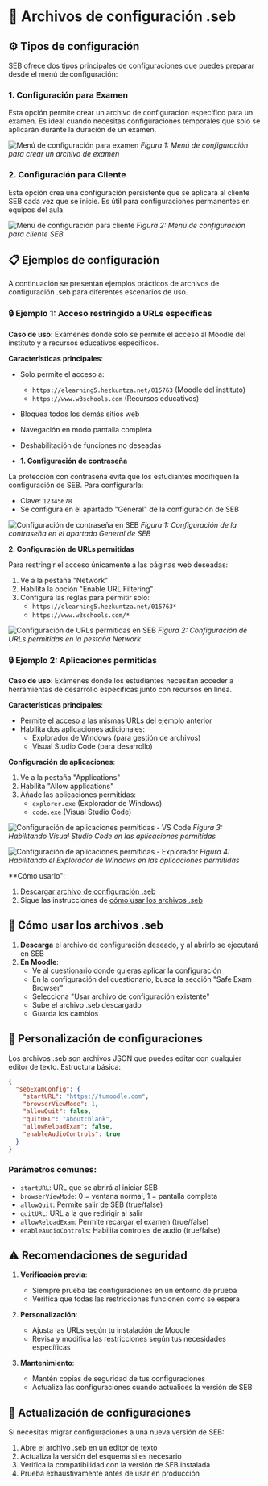 <a id="-cómo-usar-los-archivos-seb"></a>
# 📁 Archivos de configuración .seb

## ⚙️ Tipos de configuración

SEB ofrece dos tipos principales de configuraciones que puedes preparar desde el menú de configuración:

### 1. Configuración para Examen

Esta opción permite crear un archivo de configuración específico para un examen. Es ideal cuando necesitas configuraciones temporales que solo se aplicarán durante la duración de un examen.

![Menú de configuración para examen](../../images/menu_config_exam.png)
*Figura 1: Menú de configuración para crear un archivo de examen*

### 2. Configuración para Cliente

Esta opción crea una configuración persistente que se aplicará al cliente SEB cada vez que se inicie. Es útil para configuraciones permanentes en equipos del aula.

![Menú de configuración para cliente](../../images/menu_config_client.png)
*Figura 2: Menú de configuración para cliente SEB*

## 📋 Ejemplos de configuración

A continuación se presentan ejemplos prácticos de archivos de configuración .seb para diferentes escenarios de uso.

### 🔒 Ejemplo 1: Acceso restringido a URLs específicas

**Caso de uso**: Exámenes donde solo se permite el acceso al Moodle del instituto y a recursos educativos específicos.

**Características principales**:
- Solo permite el acceso a:
  - `https://elearning5.hezkuntza.net/015763` (Moodle del instituto)
  - `https://www.w3schools.com` (Recursos educativos)
- Bloquea todos los demás sitios web
- Navegación en modo pantalla completa
- Deshabilitación de funciones no deseadas

- **1. Configuración de contraseña**

La protección con contraseña evita que los estudiantes modifiquen la configuración de SEB. Para configurarla:

- Clave: `12345678`
- Se configura en el apartado "General" de la configuración de SEB

![Configuración de contraseña en SEB](../../images/url_permitidas_general.png)
*Figura 1: Configuración de la contraseña en el apartado General de SEB*

**2. Configuración de URLs permitidas**

Para restringir el acceso únicamente a las páginas web deseadas:

1. Ve a la pestaña "Network"
2. Habilita la opción "Enable URL Filtering"
3. Configura las reglas para permitir solo:
   - `https://elearning5.hezkuntza.net/015763*`
   - `https://www.w3schools.com/*`

![Configuración de URLs permitidas en SEB](../../images/url_permitidas_network.png)
*Figura 2: Configuración de URLs permitidas en la pestaña Network*

### 🔒 Ejemplo 2: Aplicaciones permitidas

**Caso de uso**: Exámenes donde los estudiantes necesitan acceder a herramientas de desarrollo específicas junto con recursos en línea.

**Características principales**:
- Permite el acceso a las mismas URLs del ejemplo anterior
- Habilita dos aplicaciones adicionales:
  - Explorador de Windows (para gestión de archivos)
  - Visual Studio Code (para desarrollo)

**Configuración de aplicaciones**:

1. Ve a la pestaña "Applications"
2. Habilita "Allow applications"
3. Añade las aplicaciones permitidas:
   - `explorer.exe` (Explorador de Windows)
   - `code.exe` (Visual Studio Code)

![Configuración de aplicaciones permitidas - VS Code](../../images/menu_applications_VS-code.png)
*Figura 3: Habilitando Visual Studio Code en las aplicaciones permitidas*

![Configuración de aplicaciones permitidas - Explorador](../../images/menu_applications_explorer.png)
*Figura 4: Habilitando el Explorador de Windows en las aplicaciones permitidas*

**Cómo usarlo":

1. [Descargar archivo de configuración .seb](https://drive.google.com/file/d/13cdAcXQvs8_Z57c36eWad536QGMj7v01/view?usp=sharing)
2. Sigue las instrucciones de [cómo usar los archivos .seb](#-cómo-usar-los-archivos-seb)


## 📝 Cómo usar los archivos .seb

1. **Descarga** el archivo de configuración deseado, y al abrirlo se ejecutará en SEB
2. **En Moodle**:
    - Ve al cuestionario donde quieras aplicar la configuración
    - En la configuración del cuestionario, busca la sección "Safe Exam Browser"
    - Selecciona "Usar archivo de configuración existente"
    - Sube el archivo .seb descargado
    - Guarda los cambios

## 🔧 Personalización de configuraciones

Los archivos .seb son archivos JSON que puedes editar con cualquier editor de texto. Estructura básica:

```json
{
  "sebExamConfig": {
    "startURL": "https://tumoodle.com",
    "browserViewMode": 1,
    "allowQuit": false,
    "quitURL": "about:blank",
    "allowReloadExam": false,
    "enableAudioControls": true
  }
}
```

### Parámetros comunes:
- `startURL`: URL que se abrirá al iniciar SEB
- `browserViewMode`: 0 = ventana normal, 1 = pantalla completa
- `allowQuit`: Permite salir de SEB (true/false)
- `quitURL`: URL a la que redirigir al salir
- `allowReloadExam`: Permite recargar el examen (true/false)
- `enableAudioControls`: Habilita controles de audio (true/false)

## ⚠️ Recomendaciones de seguridad

1. **Verificación previa**:
   - Siempre prueba las configuraciones en un entorno de prueba
   - Verifica que todas las restricciones funcionen como se espera

2. **Personalización**:
   - Ajusta las URLs según tu instalación de Moodle
   - Revisa y modifica las restricciones según tus necesidades específicas

3. **Mantenimiento**:
   - Mantén copias de seguridad de tus configuraciones
   - Actualiza las configuraciones cuando actualices la versión de SEB

## 🔄 Actualización de configuraciones

Si necesitas migrar configuraciones a una nueva versión de SEB:

1. Abre el archivo .seb en un editor de texto
2. Actualiza la versión del esquema si es necesario
3. Verifica la compatibilidad con la versión de SEB instalada
4. Prueba exhaustivamente antes de usar en producción
